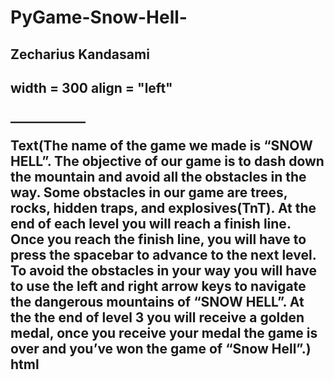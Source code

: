 # PyGame-Snow-Hell-
<h2>Zecharius Kandasami<h2>
width = 300
align = "left"
<p>____________<p>
  Text(The name of the game we made is “SNOW HELL”. The objective of our game is to dash down the mountain and avoid all the obstacles in the way. Some obstacles in our game are trees, rocks, hidden traps, and explosives(TnT). At the end of each level you will reach a finish line. Once you reach the finish line, you will have to press the spacebar to advance to the next level. To avoid the obstacles in your way you will have to use the left and right arrow keys to navigate the dangerous mountains of “SNOW HELL”. At the the end of level 3 you will receive a golden medal, once you receive your medal the game is over and you’ve won the game of “Snow Hell”.)
  html
  
  
  
  
  
  
  
  
  
  
  
  
  
  
  
  
  
  
  
  
  
  
  
  
  
  
  
  
  
  
  
  
  
